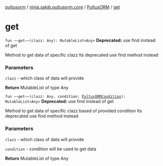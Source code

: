 [pultusorm](../../index.md) / [ninja.sakib.pultusorm.core](../index.md) / [PultusORM](index.md) / [get](.)

# get

`fun ~~get~~(clazz: Any): MutableList<Any>`
**Deprecated:** use find instead of get

Method to get data of specific clazz
Its deprecated use find method instead

### Parameters

`clazz` - which class of data will provide

**Return**
MutableList of type Any

`fun ~~get~~(clazz: Any, condition: `[`PultusORMCondition`](../-pultus-o-r-m-condition/index.md)`): MutableList<Any>`
**Deprecated:** use find instead of get

Method to get data of specific clazz based of provided condition
Its deprecated use find method instead

### Parameters

`clazz` - which class of data will provide

`condition` - condition will be used to get data

**Return**
MutableList of type Any

